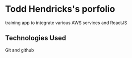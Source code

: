 # Todd Hendricks's porfolio
training app to integrate various AWS services and ReactJS

## Technologies Used

Git and github 


